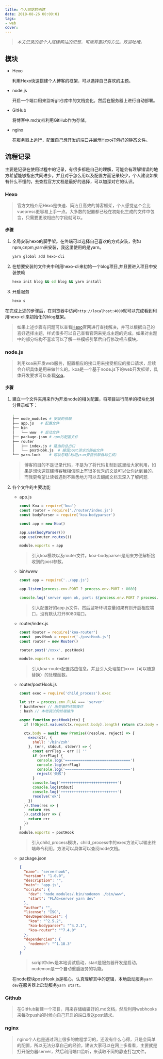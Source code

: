 ```yaml
---
title: 个人网站的搭建
date: 2018-08-26 00:00:01
tags:
- web
cover:
---
```


> *本文记录的是个人搭建网站的思想，可能有更好的方法。欢迎吐槽。*

## 模块

* Hexo

  利用Hexo快速搭建个人博客的框架，可以选择自己喜欢的主题。

* node.js

  开启一个端口用来监听git仓库中的文档变化，然后在服务器上进行自动部署。

* GitHub

  将博客中.md文档利用GitHub作为存储。

* nginx

  在服务器上运行，配置自己想开发的端口并展示Hexo打包好的静态文件。

## 流程记录

主要是记录在使用过程中的记录，有很多都是自己的理解，可能会有理解错误的地方希望能够指出共同进步。并且对于怎么用以及配置方面记录较少，个人建议如果有什么不懂的，去查找官方文档是最好的选择，可以加深对它的认识。

### Hexo

> 官方文档介绍Hexo是快速、简洁且高效的博客框架，个人感觉这个会比vuepress更容易上手一点。大多数的配置都已经在初始化生成的文件中包含，只需要更改相应的字段就可以。

#### 步骤

1. 全局安装hexo的脚手架。在终端可以选择自己喜欢的方式安装，例如npm,cnpm,yarn来安装，我这里使用的是yarn。

   ```bash
   yarn global add hexo-cli
   ```

2. 在想要安装的文件夹中利用hexo-cli来初始一个blog项目,并且要进入项目中安装依赖

   ```bash
   hexo init blog && cd blog && yarn install
   ```

3. 开启服务

   ```bash
   hexo s
   ```

在完成上述的步骤后，在浏览器中访问`http://localhost:4000`就可以完成看到利用hexo-cli来初始化的blog框架。

> 如果上述步骤有问题可以查看[Hexo](https://hexo.io/zh-cn/)官网进行查找解决，并可以根据自己的喜好选择主题，样式很多可以自己查看官网来完成主题的完成。如果对主题中的部分结构不喜欢可以了解一些模板引擎后自行修改相应模块。

### node.js

> 利用koa来开发web服务，配置相应的接口用来接受相应的接口请求，后续会介绍具体是用来做什么的。koa是一个基于node.js下的web开发框架，具体开发要求可以查看[Koa](https://koa.bootcss.com/)。

#### 步骤

1. 建立一个文件夹用来作为开发node的相关配置，将项目进行简单的模块化划分目录如下：

   ```bash
   .
   ├── node_modules	# 安装的依赖
   ├── app.js	# 配置文件
   ├── bin				
   │   └── www	# 启动文件
   ├── package.json	# npm的配置文件
   ├── router			
   │   ├── index.js	# 路由的总出口
   │   └── postHook.js	# 接受post请求的路由文件
   └── yarn.lock	# 可以忽略(利用yran安装依赖自动生成)
   ```

   > 博客的目的不是记录代码，不是为了将代码复制到这里给大家利用，如果是想快速搭建博客我相信网上有很多优秀的文章可以让你达到目的，而我更希望让读者遇到不熟悉地方可以去翻阅文档去深入了解问题.
   >

2. 各个文件的主要功能

   * app.js

     ```javascript
     const Koa = require('koa')
     const router = require('./router/index.js')
     const bodyParser = require('koa-bodyparser')
     
     const app = new Koa()
     
     app.use(bodyParser())
     app.use(router.routes())
     
     module.exports = app
     ```

     > 引入koa模块以及router文件，koa-bodyparser是用来方便解析接收到的post参数。

   * bin/www

     ```javascript
     const app = require('../app.js')
     
     app.listen(process.env.PORT ? process.env.PORT : 8080)
     
     console.log(`server open ok, port: ${process.env.PORT ? process.env.PORT : 8080}`)
     ```

     > 引入配置好的app.js文件，然后监听环境变量如果有则开启相应端口，没有默认打开8080端口。

   * router/index.js

     ```javascript
     const Router = require('koa-router')
     const  postHook = require('./postHook.js')
     const router = new Router()
     
     router.post('/xxxx', postHook)
     
     module.exports = router
     ```

     > 引入koa-router配置路由信息。并且引入处理接口xxxx（可以随意替换）的处理函数。

   * router/postHook.js

     ```javascript
     const exec = require('child_process').exec
     
     let str = process.env.FLAG === 'server' 
     ? bashServer // 服务器的终端操作  
     : bash // 本地调试的终端操作
     
     async function postHook(ctx) {
       if (!Object.values(ctx.request.body).length) return ctx.body = 'post请求为空'
     
       ctx.body = await new Promise((resolve, reject) => {
         exec(str, {
           shell: '/bin/zsh'
         }, (err, stdout, stderr) => {
           const errFlag = err || ''
           if (errFlag) {
             console.log('==============================')
             console.log(errFlag)
             console.log('==============================')
             reject('失败')
           }
           console.log('++++++++++++++++++++++++++')
           console.log(stdout)
           console.log('++++++++++++++++++++++++++')
           resolve('ok')
         })
       }).then(res => {
         return res
       }).catch(err => {
         return err
       })
     }
     module.exports = postHook
     ```

     > 引入child_process模块，child_process中的exec方法可以输出终端命令利用，方法可以具体可以查阅node文档。

   * package.json

     ```json
     {
       "name": "serverhook",
       "version": "1.0.0",
       "description": "",
       "main": "app.js",
       "scripts": {
         "dev": "node_modules/.bin/nodemon ./bin/www",
         "start": "FLAG=server yarn dev"
       },
       "author": "",
       "license": "ISC",
       "devDependencies": {
         "koa": "^2.5.2",
         "koa-bodyparser": "^4.2.1",
         "koa-router": "^7.4.0"
       },
       "dependencies": {
         "nodemon": "^1.18.3"
       }
     }
     
     ```

     > script中dev是本地调试启动，start是服务器开发是启动，nodemon是一个自动重启服务的功能。

   在node模块postHook.js是核心，认真理解其中的逻辑，本地启动服务`yarn dev`在服务器上启动服务`yarn start`。

### Github

> 在GitHub新建一个项目，用来存储编辑好的.md文档，然后利用webhooks来每次push的时候向自己开启的端口发送post请求。

### nginx

> nginx个人也是通过网上很多的教程学习的，还没有什么心得，只是会简单的配置，所以无法分享自己的经验，建议大家可以在网上多看看，主要就是打开服务器server，然后利用端口监听，来读取不同的静态打包文件。